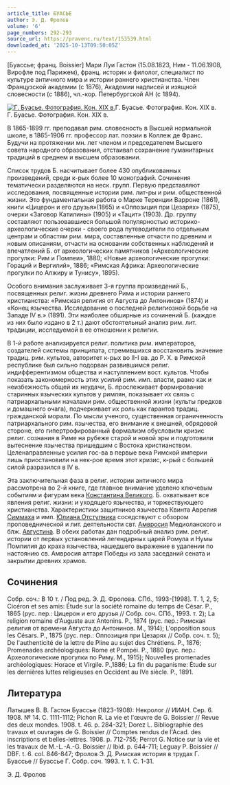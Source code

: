 ```yaml
---
article_title: БУАСЬЕ
author: Э. Д. Фролов
volume: '6'
page_numbers: 292-293
source_url: https://pravenc.ru/text/153539.html
downloaded_at: '2025-10-13T09:50:05Z'
---
```


[Буассье; франц. Boissier] Мари Луи Гастон (15.08.1823, Ним - 11.06.1908, Вирофле под Парижем), франц. историк и филолог, специалист по культуре античного мира и истории раннего христианства. Член Французской академии (с 1876), Академии надписей и изящной словесности (c 1886), чл.-кор. Петербургской АН (с 1894).

[![Г. Буасье. Фотография. Кон. XIX в.](https://pravenc.ru/data/287/461/1234/i200.jpg "Кликните для увеличения картинки")](https://pravenc.ru/data/287/461/1234/i400.jpg)Г. Буасье. Фотография. Кон. XIX в.  
Г. Буасье. Фотография. Кон. XIX в.

В 1865-1899 гг. преподавал рим. словесность в Высшей нормальной школе, в 1865-1906 гг. профессор лат. поэзии в Коллеж де Франс. Будучи на протяжении мн. лет членом и председателем Высшего совета народного образования, отстаивал сохранение гуманитарных традиций в среднем и высшем образовании.

Список трудов Б. насчитывает более 430 опубликованных произведений, среди к-рых более 10 монографий. Сочинения тематически разделяются на неск. групп. Первую представляют исследования, посвященные истории рим. лит-ры и рим. общественной жизни. Это фундаментальная работа о Марке Теренции Варроне (1861), книги «Цицерон и его друзья»(1865) и «Оппозиция при Цезарях» (1875), очерки «Заговор Катилины» (1905) и «Тацит» (1903). Др. группу составляют пользовавшиеся большой популярностью историко-археологические очерки - своего рода путеводители по отдельным центрам и областям рим. мира, составленные отчасти по древним и новым описаниям, отчасти на основании собственных наблюдений и впечатлений Б. от археологических памятников («Археологические прогулки: Рим и Помпеи», 1880; «Новые археологические прогулки: Гораций и Вергилий», 1886; «Римская Африка: Археологические прогулки по Алжиру и Тунису», 1895).

Особого внимания заслуживает 3-я группа произведений Б., посвященных религ. жизни древнего Рима и истории раннего христианства: «Римская религия от Августа до Антонинов» (1874) и «Конец язычества. Исследование о последней религиозной борьбе на Западе IV в.» (1891). Эти наиболее обширные из сочинений Б. (каждое из них было издано в 2 т.) дают обстоятельный анализ рим. лит. традиции, исследуемой в ее отношении к религии.

В 1-й работе анализируется религ. политика рим. императоров, создателей системы принципата, стремившихся восстановить значение традиц. рим. культов, авторитет к-рых во II-I вв. до Р. Х. в Римской республике был сильно подорван развившимся религ. индифферентизмом общества и наступлением вост. культов. Чтобы показать закономерность этих усилий рим. имп. власти, равно как и неизбежность общей их неудачи, Б. прослеживает формирование старинных языческих культов у римлян, показывает их связь с патриархальными началами рим. общественной жизни (культы предков и домашнего очага), подчеркивает их роль как гарантов традиц. гражданской морали. По мысли ученого, существенная ограниченность патриархального рим. язычества, его внимание к внешней, обрядовой стороне, его гипертрофированный формализм обусловили кризис религ. сознания в Риме на рубеже старой и новой эры и подготовили вытеснение язычества пришедшим с Востока христианством. Целенаправленные усилия гос-ва в первые века Римской империи лишь приостановили на нек-рое время этот кризис, к-рый с большей силой разразился в IV в.

Эта заключительная фаза в религ. истории античного мира рассмотрена во 2-й книге, где главное внимание уделено ключевым событиям и фигурам века [Константина Великого](<https://pravenc.ru/text/Константин I Великий.html>). Б. охватывает все явления религ. жизни: и уходящего язычества, и торжествующего христианства. Характеристики защитников язычества Квинта Аврелия [Симмаха](https://pravenc.ru/text/Симмах.html) и имп. [Юлиана Отступника](<https://pravenc.ru/text/Юлиан Отступник.html>) соседствуют с обзором проповеднической и лит. деятельности свт. [Амвросия](https://pravenc.ru/text/АМВРОСИЙ.html) Медиоланского и блж. [Августина](https://pravenc.ru/text/АВГУСТИН.html). В обеих работах дан подробный анализ рим. религ. истории от первых установлений легендарных царей Ромула и Нумы Помпилия до краха язычества, нашедшего выражение в удалении по настоянию св. Амвросия алтаря Победы из зала заседаний сената и закрытии древних храмов.

## Сочинения

Собр. соч.: В 10 т. / Под ред. Э. Д. Фролова. СПб., 1993-[1998]. Т. 1, 2, 5; Cicéron et ses amis: Étude sur la société romaine du temps de César. P., 1865 (рус. пер.: Цицерон и его друзья // Собр. соч. СПб., 1993. т. 2); La religion romaine d'Auguste aux Antonins. P., 1874 (рус. пер.: Римская религия от времени Августа до Антонинов. М., 1914); L'opposition sous les Césars. P., 1875 (рус. пер.: Оппозиция при Цезарях // Собр. соч. т. 5); De l'authenticité de la lettre de Pline au sujet des Chrétiens. P., 1876; Promenades archéologiques: Rome et Pompéi. P., 1880 (рус. пер.: Археологические прогулки по Риму. М., 1915); Nouvelles promenades archéologiques: Horace et Virgile. P.,1886; La fin du paganisme: Étude sur les dernières luttes religieuses en Occident au IVe siècle. P., 1891.

## Литература

Латышев В. В. Гастон Буассье (1823-1908): Некролог // ИИАН. Cер. 6. 1908. № 14. С. 1111-1112; Pichon R. La vie et l'œuvre de G. Boissier // Revue des deux mondes. 1908. t. 46. p. 284-321; Dorez L. Bibliographie des travaux et ouvrages de G. Boissier // Comptes rendus de l'Acad. des inscriptions et belles-lettres. 1908. p. 712-755; Perrot G. Notice sur la vie et les travaux de M.-L.-A.-G. Boissier // Ibid. p. 644-711; Leguay P. Boissier // DBF. t. 6. col. 846-847; Фролов Э. Д. Римская история в трудах Г. Буассье // Буассье Г. Cобр. соч. 1993. т. 1. С. 1-31.

Э. Д. Фролов
